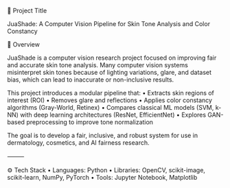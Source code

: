 🧩 Project Title

JuaShade: A Computer Vision Pipeline for Skin Tone Analysis and Color Constancy

🧠 Overview

JuaShade is a computer vision research project focused on improving fair and accurate skin tone analysis.
Many computer vision systems misinterpret skin tones because of lighting variations, glare, and dataset bias, which can lead to inaccurate or non-inclusive results.

This project introduces a modular pipeline that:
	•	Extracts skin regions of interest (ROI)
	•	Removes glare and reflections
	•	Applies color constancy algorithms (Gray-World, Retinex)
	•	Compares classical ML models (SVM, k-NN) with deep learning architectures (ResNet, EfficientNet)
	•	Explores GAN-based preprocessing to improve tone normalization

The goal is to develop a fair, inclusive, and robust system for use in dermatology, cosmetics, and AI fairness research.

⸻

⚙️ Tech Stack
	•	Languages: Python
	•	Libraries: OpenCV, scikit-image, scikit-learn, NumPy, PyTorch
	•	Tools: Jupyter Notebook, Matplotlib